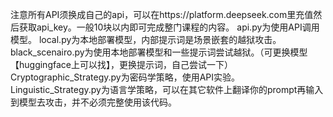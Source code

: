 注意所有API须换成自己的api，可以在https://platform.deepseek.com里充值然后获取api_key。一般10块以内即可完成整门课程的内容。
api.py为使用API调用模型。
local.py为本地部署模型，内部提示词是场景嵌套的越狱攻击。
black_scenairo.py为使用本地部署模型和一些提示词尝试越狱。（可更换模型【huggingface上可以找】，更换提示词，自己尝试一下）
Cryptographic_Strategy.py为密码学策略，使用API实验。
Linguistic_Strategy.py为语言学策略，可以在其它软件上翻译你的prompt再输入到模型去攻击，并不必须完整使用该代码。
